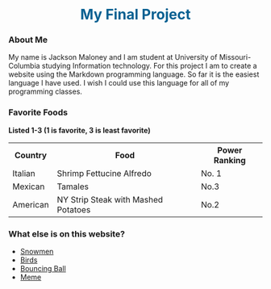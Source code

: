 
<!DOCTYPE html>
<html>
<head>
<meta charset="UTF-8">
<style>
h1{
  text-align: center;
  margin: 0px;
  color: #096192;
}
</style>
<h1>My Final Project</h1>

</head>

<body>
<h3>About Me</h3>
<p> My name is Jackson Maloney and I am student at University of Missouri-Columbia
studying Information technology.
For this project I am to create a website using the Markdown programming language.
So far it is the easiest language I have used. I wish I could use this language
for all of my programming classes.
</p>
<h3>Favorite Foods</h3>
<p><b>Listed 1-3 (1 is favorite, 3 is least favorite)</b></p>
<table>
  <tr>
    <th>Country</th>
    <th>Food</th>
    <th>Power Ranking</th>
  </tr>
  <tr>
    <td>Italian</td>
    <td>Shrimp Fettucine Alfredo</td>
    <td> No. 1 </td>
  </tr>
  <tr>
    <td>Mexican</td>
    <td>Tamales</td>
    <td> No.3</td>
  </tr>
  <tr>
    <td>American</td>
    <td>NY Strip Steak with Mashed Potatoes</td>
    <td> No.2</td>
  </tr>
</table>

<h3> What else is on this website?</h3>
  <ul>
    <li><a href="Snowmen.md">Snowmen</a></li>
    <li><a href="Birds.md">Birds</a></li>
    <li><a href="Ball.md">Bouncing Ball</a></li>
    <li><a href="Meme.md">Meme</a></li>
  </ul>


</body>

</html>
